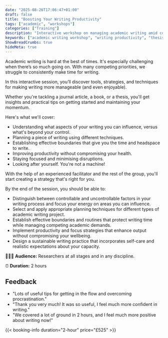 ```yaml
---
date: "2025-08-26T17:06:47+01:00"
draft: false
title: "Boosting Your Writing Productivity"
tags: ["academic", "workshops"]
categories: ["Training"] 
description: "Interactive workshop on managing academic writing amid competing priorities. Learn practical strategies for planning, productivity, and maintaining momentum with journal articles, books, and theses."
keywords: ["academic writing workshop", "writing productivity", "thesis writing", "academic writing strategies", "writing motivation", "research writing", "writing planning", "academic productivity", "writing momentum", "scholarly writing"]
ShowBreadCrumbs: true
hideMeta: true
---
```


Academic writing is hard at the best of times. It's especially challenging when there’s so much going on. With many competing priorities, we struggle to consistently make time for writing.

In this interactive session, you’ll discover tools, strategies, and techniques for making writing more manageable (and even enjoyable).

Whether you're tackling a journal article, a book, or a thesis, you'll get insights and practical tips on getting started and maintaining your momentum. 

Here's what we'll cover: 

- Understanding what aspects of your writing you can influence, versus what's beyond your control. 
- Planning a piece of writing using different techniques.
- Establishing effective boundaries that give you the time and headspace to write.
- Improving productivity without compromising your health.
- Staying focused and minimising disruptions.
- Looking after yourself. You're not a machine!

With the help of an experienced facilitator and the rest of the group, you'll start creating a strategy that's right for you.

By the end of the session, you should be able to:

- Distinguish between controllable and uncontrollable factors in your writing process and focus your energy on areas you can influence.
- Select and apply appropriate planning techniques for different types of academic writing project.
- Establish effective boundaries and routines that protect writing time while managing competing academic demands.
- Implement productivity and focus strategies that enhance output without compromising your wellbeing.
- Design a sustainable writing practice that incorporates self-care and realistic expectations about your capacity.

👩🏽‍🎓 **Audience:** Researchers at all stages and in any discipline.

⏰ **Duration:** 2 hours

## Feedback

- "Lots of useful tips for getting in the flow and overcoming procrastination."
- "Thank you very much! It was so useful, I feel much more confident in writing."
- "We covered a lot of ground in 2 hours, and I feel much more positive about writing now!"

{{< booking-info duration="2-hour" price="£525" >}}